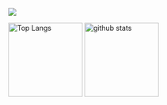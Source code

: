 ![](https://github-profile-summary-cards.vercel.app/api/cards/profile-details?username=katsunoritakahashi&theme=nord_dark)
<p align="left"> 
  <img alt="Top Langs" height="150px" src="https://github-readme-stats.vercel.app/api/top-langs/?username=katsunoritakahashi&layout=compact&show_icons=true&bg_color=292E38&title_color=E9EDF2&text_color=E9EDF2" />
  <img alt="github stats" height="150px" src="https://github-readme-stats.vercel.app/api?username=katsunoritakahashi&show_icons=ture&bg_color=292E38&title_color=E9EDF2&text_color=E9EDF2" />
</p>
